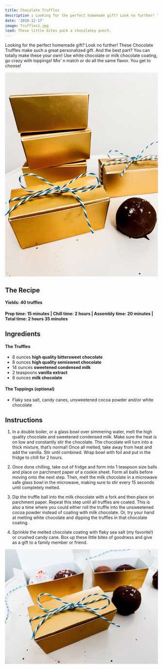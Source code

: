 ```yaml
---
title: Chocolate Truffles
description : Looking for the perfect homemade gift? Look no further! These Chocolate Truffles make such a great personalized gift. Mix’ n match or do all the same flavor! 
date: '2018-12-17'
image: Truffles1.jpg
lead: These little bites pack a chocolatey punch. 
---
```

Looking for the perfect homemade gift? Look no further! These Chocolate Truffles make such a great personalized gift. And the best part? You can totally make these your own! Use white chocolate or milk chocolate coating, go crazy with toppings! Mix’ n match or do all the same flavor. You get to choose!

![](Truffles2.jpg) 

## The Recipe

#### Yields: 40 truffles

#### Prep time: 15 minutes | Chill time: 2 hours | Assembly time: 20 minutes | Total time: 2 hours 35 minutes

## Ingredients
#### The Truffles
- 8 ounces **high quality bittersweet chocolate**
- 8 ounces **high quality semisweet chocolate**
- 14 ounces **sweetened condensed milk**
- 2 teaspoons **vanilla extract**
- 8 ounces **milk chocolate** 

#### The Toppings (optional)
- Flaky sea salt, candy canes, unsweetened cocoa powder and/or white chocolate

## Instructions

1. In a double boiler, or a glass bowl over simmering water, melt the high quality chocolate and sweetened condensed milk. Make sure the heat is on low and constantly stir the chocolate. The chocolate will turn into a thick mixture, that’s normal! Once all melted, take away from heat and add the vanilla. Stir until combined. Wrap bowl with foil and put in the fridge to chill for 2 hours. 

2. Once done chilling, take out of fridge and form into 1 teaspoon size balls and place on parchment paper of a cookie sheet. Form all balls before moving onto the next step. Then, melt the milk chocolate in a microwave safe glass bowl in the microwave, making sure to stir every 15 seconds until completely melted. 

3. Dip the truffle ball into the milk chocolate with a fork and then place on parchment paper. Repeat this step until all truffles are coated. This is also a time where you could either roll the truffle into the unsweetened cocoa powder instead of coating with milk chocolate. Or, try your hand at melting white chocolate and dipping the truffles in that chocolate coating.

4. Sprinkle the melted chocolate coating with flaky sea salt (my favorite!) or crushed candy cane. 
Box up these little bites of goodness and give as a gift to a family member or friend.  

![](Truffles3.jpg)

